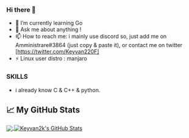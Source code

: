 ### Hi there 👋

- 🌱 I’m currently learning Go
- 💬 Ask me about anything !
- 📫 How to reach me: i mainly use discord so, just add me on Amministrare#3864 (just copy & paste it), or contact me on twitter
 [https://twitter.com/Keyvan220F]
- ⚡ Linux user distro : manjaro

### SKILLS
- i already know C & C++ & python.


## &#x1f4c8; My GitHub Stats

<a href="https://github.com/Keyvan2k/Keyvan2k">
  <img align="center" src="https://github-readme-stats.vercel.app/api/top-langs/?username=keyvan2k&hide=java,html&title_color=ffffff&text_color=c9cacc&icon_color=2bbc8a&bg_color=1d1f21" />
</a>

<a href="https://github.com/keyvan2k/keyvan2k">
  <img align="center" src="https://github-readme-stats.vercel.app/api?username=Keyvan2k&show_icons=true&line_height=27&count_private=true&title_color=ffffff&text_color=c9cacc&icon_color=2bbc8a&bg_color=1d1f21" alt="Keyvan2k's GitHub Stats" />
</a>
